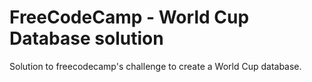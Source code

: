 # FreeCodeCamp - World Cup Database solution

Solution to freecodecamp's challenge to create a World Cup database.